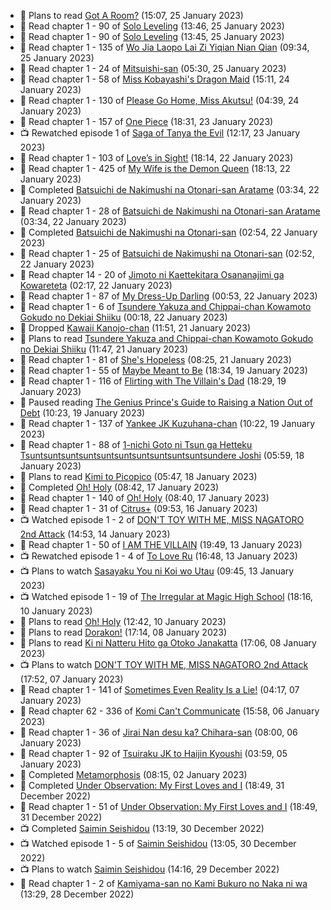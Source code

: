 <!-- ANILIST_ACTIVITY:start -->

-   📖 Plans to read [Got A Room?](https://anilist.co/manga/129808) (15:07, 25 January 2023)
-   📖 Read chapter 1 - 90 of [Solo Leveling](https://anilist.co/manga/105398) (13:46, 25 January 2023)
-   📖 Read chapter 1 - 90 of [Solo Leveling](https://anilist.co/manga/105398) (13:45, 25 January 2023)
-   📖 Read chapter 1 - 135 of [Wo Jia Laopo Lai Zi Yiqian Nian Qian](https://anilist.co/manga/146267) (09:34, 25 January 2023)
-   📖 Read chapter 1 - 24 of [Mitsuishi-san](https://anilist.co/manga/126488) (05:30, 25 January 2023)
-   📖 Read chapter 1 - 58 of [Miss Kobayashi's Dragon Maid](https://anilist.co/manga/86303) (15:11, 24 January 2023)
-   📖 Read chapter 1 - 130 of [Please Go Home, Miss Akutsu!](https://anilist.co/manga/113501) (04:39, 24 January 2023)
-   📖 Read chapter 1 - 157 of [One Piece](https://anilist.co/manga/30013) (18:31, 23 January 2023)
-   📺 Rewatched episode 1 of [Saga of Tanya the Evil](https://anilist.co/anime/21613) (12:17, 23 January 2023)
-   📖 Read chapter 1 - 103 of [Love’s in Sight!](https://anilist.co/manga/107445) (18:14, 22 January 2023)
-   📖 Read chapter 1 - 425 of [My Wife is the Demon Queen](https://anilist.co/manga/107966) (18:13, 22 January 2023)
-   📖 Completed [Batsuichi de Nakimushi na Otonari-san Aratame](https://anilist.co/manga/149291) (03:34, 22 January 2023)
-   📖 Read chapter 1 - 28 of [Batsuichi de Nakimushi na Otonari-san Aratame](https://anilist.co/manga/149291) (03:34, 22 January 2023)
-   📖 Completed [Batsuichi de Nakimushi na Otonari-san](https://anilist.co/manga/139841) (02:54, 22 January 2023)
-   📖 Read chapter 1 - 25 of [Batsuichi de Nakimushi na Otonari-san](https://anilist.co/manga/139841) (02:52, 22 January 2023)
-   📖 Read chapter 14 - 20 of [Jimoto ni Kaettekitara Osananajimi ga Kowareteta](https://anilist.co/manga/150890) (02:17, 22 January 2023)
-   📖 Read chapter 1 - 87 of [My Dress-Up Darling](https://anilist.co/manga/101583) (00:53, 22 January 2023)
-   📖 Read chapter 1 - 6 of [Tsundere Yakuza and Chippai-chan Kowamoto Gokudo no Dekiai Shiiku](https://anilist.co/manga/132661) (00:18, 22 January 2023)
-   📖 Dropped [Kawaii Kanojo-chan](https://anilist.co/manga/144155) (11:51, 21 January 2023)
-   📖 Plans to read [Tsundere Yakuza and Chippai-chan Kowamoto Gokudo no Dekiai Shiiku](https://anilist.co/manga/132661) (11:47, 21 January 2023)
-   📖 Read chapter 1 - 81 of [She's Hopeless](https://anilist.co/manga/126944) (08:25, 21 January 2023)
-   📖 Read chapter 1 - 55 of [Maybe Meant to Be](https://anilist.co/manga/146139) (18:34, 19 January 2023)
-   📖 Read chapter 1 - 116 of [Flirting with The Villain's Dad](https://anilist.co/manga/117581) (18:29, 19 January 2023)
-   📖 Paused reading [The Genius Prince's Guide to Raising a Nation Out of Debt](https://anilist.co/manga/124374) (10:23, 19 January 2023)
-   📖 Read chapter 1 - 137 of [Yankee JK Kuzuhana-chan](https://anilist.co/manga/116822) (10:22, 19 January 2023)
-   📖 Read chapter 1 - 88 of [1-nichi Goto ni Tsun ga Hetteku Tsuntsuntsuntsuntsuntsuntsuntsuntsuntsuntsundere Joshi](https://anilist.co/manga/152855) (05:59, 18 January 2023)
-   📖 Plans to read [Kimi to Picopico](https://anilist.co/manga/131287) (05:47, 18 January 2023)
-   📖 Completed [Oh! Holy](https://anilist.co/manga/86703) (08:42, 17 January 2023)
-   📖 Read chapter 1 - 140 of [Oh! Holy](https://anilist.co/manga/86703) (08:40, 17 January 2023)
-   📖 Read chapter 1 - 31 of [Citrus+](https://anilist.co/manga/103884) (09:53, 16 January 2023)
-   📺 Watched episode 1 - 2 of [DON'T TOY WITH ME, MISS NAGATORO 2nd Attack](https://anilist.co/anime/140596) (14:53, 14 January 2023)
-   📖 Read chapter 1 - 50 of [I AM THE VILLAIN](https://anilist.co/manga/145498) (19:49, 13 January 2023)
-   📺 Rewatched episode 1 - 4 of [To Love Ru](https://anilist.co/anime/3455) (16:48, 13 January 2023)
-   📺 Plans to watch [Sasayaku You ni Koi wo Utau](https://anilist.co/anime/160181) (09:45, 13 January 2023)
-   📺 Watched episode 1 - 19 of [The Irregular at Magic High School](https://anilist.co/anime/20458) (18:16, 10 January 2023)
-   📖 Plans to read [Oh! Holy](https://anilist.co/manga/86703) (12:42, 10 January 2023)
-   📖 Plans to read [Dorakon!](https://anilist.co/manga/113284) (17:14, 08 January 2023)
-   📖 Plans to read [Ki ni Natteru Hito ga Otoko Janakatta](https://anilist.co/manga/149544) (17:06, 08 January 2023)
-   📺 Plans to watch [DON'T TOY WITH ME, MISS NAGATORO 2nd Attack](https://anilist.co/anime/140596) (17:52, 07 January 2023)
-   📖 Read chapter 1 - 141 of [Sometimes Even Reality Is a Lie!](https://anilist.co/manga/113076) (04:17, 07 January 2023)
-   📖 Read chapter 62 - 336 of [Komi Can't Communicate](https://anilist.co/manga/97852) (15:58, 06 January 2023)
-   📖 Read chapter 1 - 36 of [Jirai Nan desu ka? Chihara-san](https://anilist.co/manga/137714) (08:00, 06 January 2023)
-   📖 Read chapter 1 - 92 of [Tsuiraku JK to Haijin Kyoushi](https://anilist.co/manga/99737) (03:59, 05 January 2023)
-   📖 Completed [Metamorphosis](https://anilist.co/manga/90310) (08:15, 02 January 2023)
-   📖 Completed [Under Observation: My First Loves and I](https://anilist.co/manga/103864) (18:49, 31 December 2022)
-   📖 Read chapter 1 - 51 of [Under Observation: My First Loves and I](https://anilist.co/manga/103864) (18:49, 31 December 2022)
-   📺 Completed [Saimin Seishidou](https://anilist.co/anime/104451) (13:19, 30 December 2022)
-   📺 Watched episode 1 - 5 of [Saimin Seishidou](https://anilist.co/anime/104451) (13:05, 30 December 2022)
-   📺 Plans to watch [Saimin Seishidou](https://anilist.co/anime/104451) (14:16, 29 December 2022)
-   📖 Read chapter 1 - 2 of [Kamiyama-san no Kami Bukuro no Naka ni wa](https://anilist.co/manga/136047) (13:29, 28 December 2022)

<!-- ANILIST_ACTIVITY:end -->
